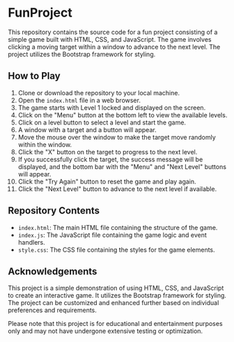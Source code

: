 # FunProject

This repository contains the source code for a fun project consisting of a simple game built with HTML, CSS, and JavaScript. The game involves clicking a moving target within a window to advance to the next level. The project utilizes the Bootstrap framework for styling.

## How to Play

1. Clone or download the repository to your local machine.
2. Open the `index.html` file in a web browser.
3. The game starts with Level 1 locked and displayed on the screen.
4. Click on the "Menu" button at the bottom left to view the available levels.
5. Click on a level button to select a level and start the game.
6. A window with a target and a button will appear.
7. Move the mouse over the window to make the target move randomly within the window.
8. Click the "X" button on the target to progress to the next level.
9. If you successfully click the target, the success message will be displayed, and the bottom bar with the "Menu" and "Next Level" buttons will appear.
10. Click the "Try Again" button to reset the game and play again.
11. Click the "Next Level" button to advance to the next level if available.

## Repository Contents

- `index.html`: The main HTML file containing the structure of the game.
- `index.js`: The JavaScript file containing the game logic and event handlers.
- `style.css`: The CSS file containing the styles for the game elements.

## Acknowledgements

This project is a simple demonstration of using HTML, CSS, and JavaScript to create an interactive game. It utilizes the Bootstrap framework for styling. The project can be customized and enhanced further based on individual preferences and requirements.

Please note that this project is for educational and entertainment purposes only and may not have undergone extensive testing or optimization.
